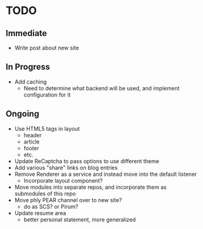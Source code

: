 TODO
====

## Immediate

* Write post about new site

## In Progress

* Add caching
  * Need to determine what backend will be used, and implement configuration for
    it

## Ongoing

* Use HTML5 tags in layout
  * header
  * article
  * footer
  * etc.
* Update ReCaptcha to pass options to use different theme
* Add various "share" links on blog entries
* Remove Renderer as a service and instead move into the default listener
  * Incorporate layout component?
* Move modules into separate repos, and incorporate them as submodules of this
  repo
* Move phly PEAR channel over to new site?
  * do as SCS? or Pirum?
* Update resume area
  * better personal statement, more generalized
